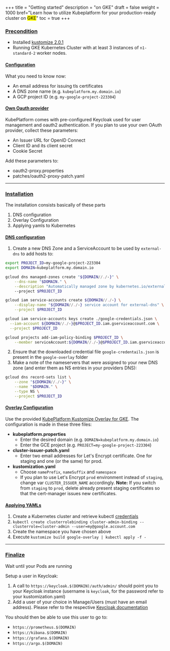 +++
title = "Getting started"
description = "on GKE"
draft = false
weight = 1000
bref="Learn how to utilize Kubeplatform for your production-ready cluster on <mark>GKE</mark>"
toc = true
+++
<h3 class="section-head" id="1"><a href="#1">Precondition</a></h3>

- Installed [kustomize 2.0.1](https://github.com/kubernetes-sigs/kustomize/releases)
- Running GKE Kubernetes Cluster with at least 3 instances of ```n1-standard-2``` worker nodes.

<h4 class="section-head" id="2"><a href="#2">Configuration</a></h4>

What you need to know now:

- An email address for issuing tls certificates
- A DNS zone name (e.g. ```kubeplatform.my.domain.io```)
- A GCP project ID (e.g. ```my-google-project-223304```)

<h4 class="section-head" id="3"><a href="#3">Own Oauth provider</a></h4>

KubePlatform comes with pre-configured Keycloak used for user management and oauth2 authentication. If you plan to use your own OAuth provider, collect these parameters:

- An Issuer URL for OpenID Connect
- Client ID and its client secret
- Cookie Secret

Add these parameters to:

- oauth2-proxy.properties
- patches/oauth2-proxy-patch.yaml

---

<h3 class="section-head" id="4"><a href="#4">Installation</a></h3>

The installation consists basically of these parts

1. DNS configuration
2. Overlay Configuration
3. Applying yamls to Kubernetes

<h4 class="section-head" id="5"><a href="#5">DNS configuration</a></h4>

1. Create a new DNS Zone and a ServiceAccount to be used by ```external-dns``` to add hosts to:

```bash
export PROJECT_ID=my-google-project-223304
export DOMAIN=kubeplatform.my.domain.io

gcloud dns managed-zones create "${DOMAIN//./-}" \
    --dns-name "$DOMAIN." \
    --description "Automatically managed zone by kubernetes.io/external-dns"
    --project $PROJECT_ID

gcloud iam service-accounts create ${DOMAIN//./-} \
    --display-name "${DOMAIN//./-} service account for external-dns" \
    --project $PROJECT_ID

gcloud iam service-accounts keys create ./google-credentials.json \
  --iam-account ${DOMAIN//./-}@$PROJECT_ID.iam.gserviceaccount.com \
  --project $PROJECT_ID

gcloud projects add-iam-policy-binding $PROJECT_ID \
    --member serviceAccount:${DOMAIN//./-}@$PROJECT_ID.iam.gserviceaccount.com --role roles/dns.admin
```

2. Ensure that the downloaded credential file `google-credentails.json` is present in the `google-overlay` folder
3. Make a note of the nameservers that were assigned to your new DNS zone (and enter them as NS entries in your providers DNS):

```bash
gcloud dns record-sets list \
    --zone "${DOMAIN//./-}" \
    --name "$DOMAIN." \
    --type NS \
    --project $PROJECT_ID
```
<h4 class="section-head" id="6"><a href="#6">Overlay Configuration</a></h4>

Use the provided [KubePlatform Kustomize Overlay for GKE](https://github.com/kube-platform/google-overlay).
The configuration is made in these three files:

- __kubeplatform.properties__
  - Enter the desired domain (e.g. ```DOMAIN=kubeplatform.my.domain.io```)
  - Enter the GCE project (e.g. ```PROJECT=my-google-project-223304```)
- __cluster-issuer-patch.yaml__
  - Enter two email addresses for Let's Encrypt certificate. One for staging and one (or the same) for prod.
- __kustomization.yaml__
  - Choose ```namePrefix```, ```nameSuffix``` and ```namespace```
  - If you plan to use Let's Encrypt `prod` environment instead of `staging`, change var `CLUSTER_ISSUER_NAME` accordingly. **Note:** If you switch from `staging` to `prod`, delete already present staging certificates so that the cert-manager issues new certificates.

<h4 class="section-head" id="7"><a href="#7">Applying YAMLs</a></h4>

1. Create a Kubernetes cluster and retrieve kubectl [credentials](https://cloud.google.com/sdk/gcloud/reference/container/clusters/get-credentials)
2. ```kubectl create clusterrolebinding cluster-admin-binding --clusterrole=cluster-admin --user=my@google.account.com```
3. Create the namespace you have chosen above
4. Execute ```kustomize build google-overlay | kubectl apply -f -```

---

<h3 class="section-head" id="8"><a href="#8">Finalize</a></h3>

Wait until your Pods are running

Setup a user in Keycloak:

1. A call to `https://keycloak.$(DOMAIN)/auth/admin/` should point you to your Keycloak instance (username is ```keycloak```, for the password refer to your kustomization.yaml)
2. Add a user of your choice in Manage/Users (must have an email address). Please refer to the respective [Keycloak documentation](https://www.keycloak.org/documentation)

You should then be able to use this user to go to:

- `https://prometheus.$(DOMAIN)`
- `https://kibana.$(DOMAIN)`
- `https://grafana.$(DOMAIN)`
- `https://argo.$(DOMAIN)`
